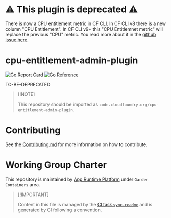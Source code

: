 # ⚠️ This plugin is deprecated ⚠️
There is now a CPU entitlement metric in CF CLI. In CF CLI v8 there is a new column "CPU Entitlement". In CF CLI v9+ this "CPU Entitlemnet metric" will replace the previous "CPU" metric. You read more about it in the [github issue here](https://github.com/cloudfoundry/cli/issues/2812).

# cpu-entitlement-admin-plugin

[![Go Report
Card](https://goreportcard.com/badge/code.cloudfoundry.org/cpu-entitlement-admin-plugin)](https://goreportcard.com/report/code.cloudfoundry.org/cpu-entitlement-admin-plugin)
[![Go
Reference](https://pkg.go.dev/badge/code.cloudfoundry.org/cpu-entitlement-admin-plugin.svg)](https://pkg.go.dev/code.cloudfoundry.org/cpu-entitlement-admin-plugin)

TO-BE-DEPRECATED

> \[!NOTE\]
>
> This repository should be imported as
> `code.cloudfoundry.org/cpu-entitlement-admin-plugin`.

# Contributing

See the [Contributing.md](./.github/CONTRIBUTING.md) for more
information on how to contribute.

# Working Group Charter

This repository is maintained by [App Runtime
Platform](https://github.com/cloudfoundry/community/blob/main/toc/working-groups/app-runtime-platform.md)
under `Garden Containers` area.

> \[!IMPORTANT\]
>
> Content in this file is managed by the [CI task
> `sync-readme`](https://github.com/cloudfoundry/wg-app-platform-runtime-ci/blob/c83c224ad06515ed52f51bdadf6075f56300ec93/shared/tasks/sync-readme/metadata.yml)
> and is generated by CI following a convention.
